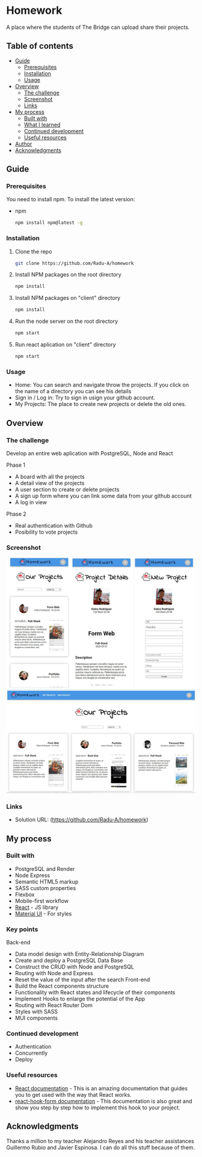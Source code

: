 # Homework

A place where the students of The Bridge can upload share their projects.

## Table of contents

- [Guide](#guide)
  - [Prerequisites](#prerequisites)
  - [Installation](#installation)
  - [Usage](#usage)
- [Overview](#overview)
  - [The challenge](#the-challenge)
  - [Screenshot](#screenshot)
  - [Links](#links)
- [My process](#my-process)
  - [Built with](#built-with)
  - [What I learned](#what-i-learned)
  - [Continued development](#continued-development)
  - [Useful resources](#useful-resources)
- [Author](#author)
- [Acknowledgments](#acknowledgments)

## Guide

### Prerequisites

You need to install npm. To install the latest version:

- npm
  ```sh
  npm install npm@latest -g
  ```

### Installation

1. Clone the repo
   ```sh
   git clone https://github.com/Radu-A/homework
   ```
2. Install NPM packages on the root directory
   ```sh
   npm install
   ```
3. Install NPM packages on "client" directory
   ```js
   npm install
   ```
3. Run the node server on the root directory
   ```js
   npm start
   ```
3. Run react aplication on "client" directory
   ```js
   npm start
   ```

### Usage

- Home: You can search and navigate throw the projects. If you click on the name of a directory you can see his details
- Sign in / Log in: Try to sign in usign your github account.
- My Projects: The place to create new projects or delete the old ones.

## Overview

### The challenge

Develop an entire web aplication with PostgreSQL, Node and React

Phase 1 
- A board with all the projects
- A detail view of the projects
- A user section to create or delete projects
- A sign up form where you can link some data from your github account
- A log in view

Phase 2
- Real authentication with Github
- Posibility to vote projects

### Screenshot

![](./assets/screenshot-smartphone.jpg)
![](./assets/screenshot-desktop.jpg)

### Links

- Solution URL: (https://github.com/Radu-A/homework)

## My process

### Built with

- PostgreSQL and Render
- Node Express
- Semantic HTML5 markup
- SASS custom properties
- Flexbox
- Mobile-first workflow
- [React](https://reactjs.org/) - JS library
- [Material UI](https://mui.com/) - For styles

### Key points

Back-end
- Data model design with Entity-Relationship Diagram
- Create and deploy a PostgreSQL Data Base
- Construct the CRUD with Node and PostgreSQL
- Routing with Node and Express
- Reset the value of the input after the search
Front-end
- Build the React components structure
- Functionality with React states and lifecycle of their components
- Implement Hooks to enlarge the potential of the App
- Routing with React Router Dom
- Styles with SASS
- MUI components

### Continued development

- Authentication
- Concurrently
- Deploy

### Useful resources

- [React documentation](https://es.react.dev/learn) - This is an amazing documentation that guides you to get used with the way that React works.
- [react-hook-form documentation](https://react-hook-form.com/get-started) - This documentation is also great and show you step by step how to implement this hook to your project.

## Acknowledgments

Thanks a million to my teacher Alejandro Reyes and his teacher assistances Guillermo Rubio and Javier Espinosa. I can do all this stuff because of them.
